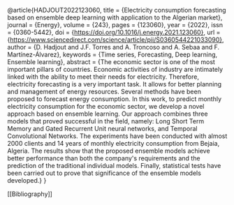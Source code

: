 @article{HADJOUT2022123060,
title = {Electricity consumption forecasting based on ensemble deep learning with application to the Algerian market},
journal = {Energy},
volume = {243},
pages = {123060},
year = {2022},
issn = {0360-5442},
doi = {https://doi.org/10.1016/j.energy.2021.123060},
url = {https://www.sciencedirect.com/science/article/pii/S0360544221033090},
author = {D. Hadjout and J.F. Torres and A. Troncoso and A. Sebaa and F. Martínez-Álvarez},
keywords = {Time series, Forecasting, Deep learning, Ensemble learning},
abstract = {The economic sector is one of the most important pillars of countries. Economic activities of industry are intimately linked with the ability to meet their needs for electricity. Therefore, electricity forecasting is a very important task. It allows for better planning and management of energy resources. Several methods have been proposed to forecast energy consumption. In this work, to predict monthly electricity consumption for the economic sector, we develop a novel approach based on ensemble learning. Our approach combines three models that proved successful in the field, namely: Long Short Term Memory and Gated Recurrent Unit neural networks, and Temporal Convolutional Networks. The experiments have been conducted with almost 2000 clients and 14 years of monthly electricity consumption from Bejaia, Algeria. The results show that the proposed ensemble models achieve better performance than both the company's requirements and the prediction of the traditional individual models. Finally, statistical tests have been carried out to prove that significance of the ensemble models developed.}
}

[[Bibliography]]